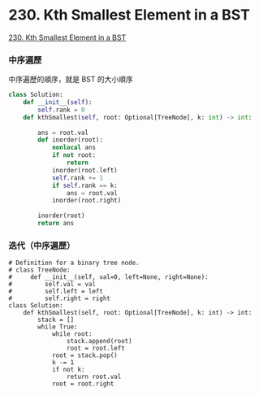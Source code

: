 # 230. Kth Smallest Element in a BST

[230. Kth Smallest Element in a BST](https://leetcode.com/problems/kth-smallest-element-in-a-bst/)

### 中序遍歷

中序遍歷的順序，就是 BST 的大小順序

```python
class Solution:
    def __init__(self):
        self.rank = 0
    def kthSmallest(self, root: Optional[TreeNode], k: int) -> int:
    
        ans = root.val
        def inorder(root):
            nonlocal ans
            if not root:
                return
            inorder(root.left)
            self.rank += 1
            if self.rank == k:
                ans = root.val
            inorder(root.right)
        
        inorder(root)
        return ans
```

### 迭代（中序遍歷）

```text
# Definition for a binary tree node.
# class TreeNode:
#     def __init__(self, val=0, left=None, right=None):
#         self.val = val
#         self.left = left
#         self.right = right
class Solution:
    def kthSmallest(self, root: Optional[TreeNode], k: int) -> int:
        stack = []
        while True:
            while root:
                stack.append(root)
                root = root.left
            root = stack.pop()
            k -= 1
            if not k:
                return root.val
            root = root.right
```

